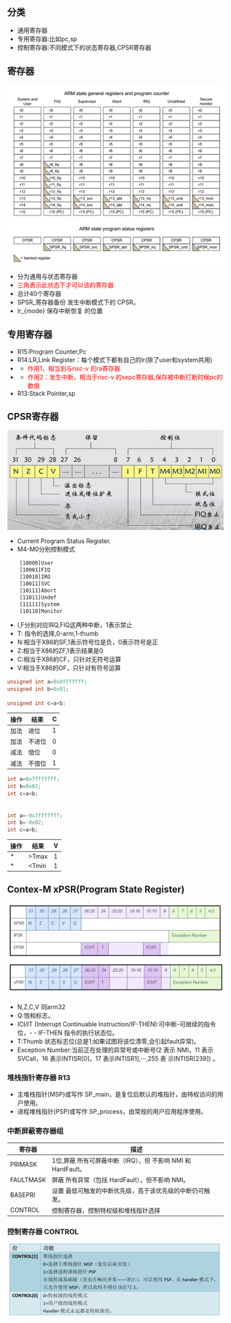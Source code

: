 ## 分类
- 通用寄存器
- 专用寄存器:比如pc,sp
- 控制寄存器:不同模式下的状态寄存器,CPSR寄存器
## 寄存器
![Alt text](imgs/reg.png)
- 分为通用与状态寄存器
- <font color=red>三角表示此状态下才可以该的寄存器</font>
- 总计40个寄存器
- SPSR_寄存器备份 发生中断模式下的 CPSR。
- lr_{mode} 保存中断恢复 的位置
## 专用寄存器
- R15:Program Counter,Pc
- R14:LR,Link Register：每个模式下都有自己的lr(除了user和system共用)
- - <font color=red>作用1，相当到与risc-v 的ra寄存器
- - 作用2：发生中断，相当于risc-v 的sepc寄存器,保存被中断打断时候pc的数值</font>
- R13:Stack Pointer,sp

## CPSR寄存器
![Alt text](imgs/cpsr.png)
- Current Program Status Register.
- M4-M0分别控制模式
```
    [10000]User    
    [10001]FIQ     
    [10010]IRQ     
    [10011]SVC
    [10111]Abort   
    [11011]Undef   
    [11111]System  
    [10110]Monitor

```
- I,F分别对应IRQ,FIQ这两种中断，1表示禁止
- T: 指令的选择,0-arm,1-thumb
- N:相当于X86的SF,1表示符号位是负，0表示符号是正
- Z:相当于X86的ZF,1表示结果是0
- C:相当于X86的CF，只针对无符号运算
- V:相当于X86的OF，只针对有符号运算
```c
unsigned int a=0x0fffffff;
unsigned int b=0x01;

unsigned int c=a+b;
```
| 操作 | 结果 | C |
| - | - | - |
| 加法 | 进位 | 1 |
| 加法 | 不进位 | 0 |
| 减法 | 借位 | 0 |
| 减法 | 不借位 | 1 |

```c
int a=0x7fffffff;
int b=0x01;
int c=a+b;


int a=-0x7fffffff;
int b=-0x02;
int c=a+b;

```
| 操作 | 结果 | V |
| - | - | - |
| * | >Tmax | 1 |
| * | <Tmin  | 1 |


## Contex-M xPSR(Program State Register)
![alt text](imgs/reg-m.png)
- N,Z,C,V 同arm32
- Q:饱和标志。
- ICI/IT (Interrupt Continuable Instruction/IF-THEN):可中断-可继续的指令位，- - IF-THEN 指令的执行状态位。
- T:Thumb 状态标志位(总是1;如果试图将该位清零,会引起fault异常)。
- Exception Number:当前正在处理的异常号或中断号(2 表示 NMI，11 表示 SVCall，16 表示INTISR[0]，17 表示INTISR1],···,255 表 示INTISR[239]) 。


### 堆栈指针寄存器 R13

- 主堆栈指针(MSP)或写作 SP_main，是复位后默认的堆指针，由特权访问的用户使用。
- 进程堆栈指针(PSP)或写作 SP_process，由常规的用户应用程序使用。

### 中断屏蔽寄存器组

| 寄存器 | 描述 |
| - | - |
| PRIMASK | 1位,屏蔽 所有可屏蔽中断（IRQ），但 不影响 NMI 和 HardFault。|
| FAULTMASK | 屏蔽 所有异常（包括 HardFault），但不影响 NMI。|
| BASEPRI | 设置 最低可触发的中断优先级，高于该优先级的中断仍可触发。 |
| CONTROL | 控制寄存器，控制特权级和堆栈指针选择 |

###  控制寄存器 CONTROL
![alt text](imgs/control-reg.png)
